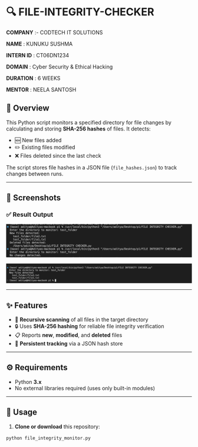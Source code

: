 # 🔍 FILE-INTEGRITY-CHECKER

**COMPANY** :- CODTECH IT SOLUTIONS 

**NAME** : KUNUKU SUSHMA 

**INTERN ID** : CT06DN1234

**DOMAIN** : Cyber Security & Ethical Hacking

**DURATION** : 6 WEEKS

**MENTOR** : NEELA SANTOSH 

## 🧾 Overview

This Python script monitors a specified directory for file changes by calculating and storing **SHA-256 hashes** of files. It detects:

- 🆕 New files added
- ✏️ Existing files modified
- ❌ Files deleted since the last check

The script stores file hashes in a JSON file (`file_hashes.json`) to track changes between runs.

---

## 🔐 Screenshots

### ✅ Result Output
![Result](p11.png)

![Weak Password](p222.png)

---

## ✨ Features

- 🔁 **Recursive scanning** of all files in the target directory
- 🔒 Uses **SHA-256 hashing** for reliable file integrity verification
- 📋 Reports **new**, **modified**, and **deleted** files
- 💾 **Persistent tracking** via a JSON hash store

---

## ⚙️ Requirements

- Python **3.x**
- No external libraries required (uses only built-in modules)

---

## 🚀 Usage

1. **Clone or download** this repository:

```bash
python file_integrity_monitor.py
